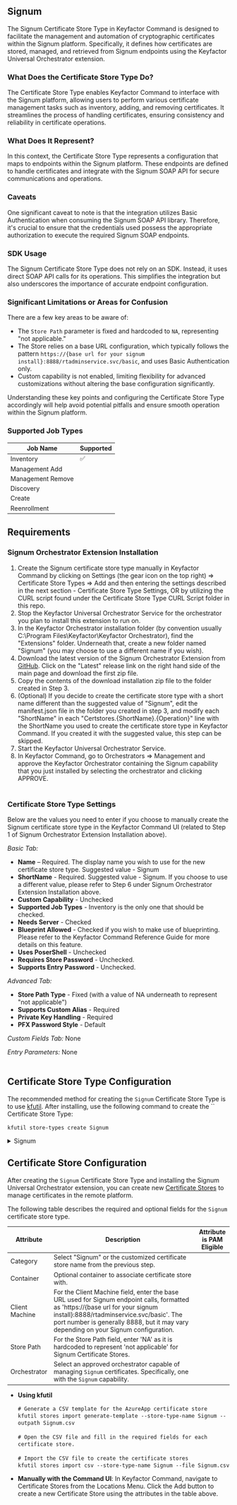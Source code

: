 ## Signum

The Signum Certificate Store Type in Keyfactor Command is designed to facilitate the management and automation of cryptographic certificates within the Signum platform. Specifically, it defines how certificates are stored, managed, and retrieved from Signum endpoints using the Keyfactor Universal Orchestrator extension.

### What Does the Certificate Store Type Do?
The Certificate Store Type enables Keyfactor Command to interface with the Signum platform, allowing users to perform various certificate management tasks such as inventory, adding, and removing certificates. It streamlines the process of handling certificates, ensuring consistency and reliability in certificate operations.

### What Does It Represent?
In this context, the Certificate Store Type represents a configuration that maps to endpoints within the Signum platform. These endpoints are defined to handle certificates and integrate with the Signum SOAP API for secure communications and operations.

### Caveats
One significant caveat to note is that the integration utilizes Basic Authentication when consuming the Signum SOAP API library. Therefore, it's crucial to ensure that the credentials used possess the appropriate authorization to execute the required Signum SOAP endpoints.

### SDK Usage
The Signum Certificate Store Type does not rely on an SDK. Instead, it uses direct SOAP API calls for its operations. This simplifies the integration but also underscores the importance of accurate endpoint configuration.

### Significant Limitations or Areas for Confusion
There are a few key areas to be aware of:
- The `Store Path` parameter is fixed and hardcoded to `NA`, representing "not applicable."
- The Store relies on a base URL configuration, which typically follows the pattern `https://{base url for your signum install}:8888/rtadminservice.svc/basic`, and uses Basic Authentication only.
- Custom capability is not enabled, limiting flexibility for advanced customizations without altering the base configuration significantly.

Understanding these key points and configuring the Certificate Store Type accordingly will help avoid potential pitfalls and ensure smooth operation within the Signum platform.



### Supported Job Types

| Job Name | Supported |
| -------- | --------- |
| Inventory | ✅ |
| Management Add |  |
| Management Remove |  |
| Discovery |  |
| Create |  |
| Reenrollment |  |

## Requirements

### Signum Orchestrator Extension Installation
1. Create the Signum certificate store type manually in Keyfactor Command by clicking on Settings (the gear icon on the top right) => Certificate Store Types => Add and then entering the settings described in the next section - Certificate Store Type Settings, OR by utilizing the CURL script found under the Certificate Store Type CURL Script folder in this repo. 
2. Stop the Keyfactor Universal Orchestrator Service for the orchestrator you plan to install this extension to run on.
3. In the Keyfactor Orchestrator installation folder (by convention usually C:\Program Files\Keyfactor\Keyfactor Orchestrator), find the "Extensions" folder. Underneath that, create a new folder named "Signum" (you may choose to use a different name if you wish).
4. Download the latest version of the Signum Orchestrator Extension from [GitHub](https://github.com/Keyfactor/signum-orchestrator).  Click on the "Latest" release link on the right hand side of the main page and download the first zip file.
5. Copy the contents of the download installation zip file to the folder created in Step 3.
6. (Optional) If you decide to create the certificate store type with a short name different than the suggested value of "Signum", edit the manifest.json file in the folder you created in step 3, and modify each "ShortName" in each "Certstores.{ShortName}.{Operation}" line with the ShortName you used to create the certificate store type in Keyfactor Command.  If you created it with the suggested value, this step can be skipped.
7. Start the Keyfactor Universal Orchestrator Service.
8. In Keyfactor Command, go to Orchestrators => Management and approve the Keyfactor Orchestrator containing the Signum capability that you just installed by selecting the orchestrator and clicking APPROVE.
&nbsp;  
&nbsp;

### Certificate Store Type Settings
Below are the values you need to enter if you choose to manually create the Signum certificate store type in the Keyfactor Command UI (related to Step 1 of Signum Orchestrator Extension Installation above).  

*Basic Tab:*
- **Name** – Required. The display name you wish to use for the new certificate store type.  Suggested value - Signum
- **ShortName** - Required. Suggested value - Signum.  If you choose to use a different value, please refer to Step 6 under Signum Orchestrator Extension Installation above.
- **Custom Capability** - Unchecked
- **Supported Job Types** - Inventory is the only one that should be checked.
- **Needs Server** - Checked
- **Blueprint Allowed** - Checked if you wish to make use of blueprinting.  Please refer to the Keyfactor Command Reference Guide for more details on this feature.
- **Uses PoserShell** - Unchecked
- **Requires Store Password** - Unchecked.
- **Supports Entry Password** - Unchecked.  

*Advanced Tab:*  
- **Store Path Type** - Fixed (with a value of NA underneath to represent "not applicable")
- **Supports Custom Alias** - Required
- **Private Key Handling** - Required
- **PFX Password Style** - Default  

*Custom Fields Tab:*
None

*Entry Parameters:*
None
&nbsp;  
&nbsp;



## Certificate Store Type Configuration

The recommended method for creating the `Signum` Certificate Store Type is to use [kfutil](https://github.com/Keyfactor/kfutil). After installing, use the following command to create the `` Certificate Store Type:

```shell
kfutil store-types create Signum
```

<details><summary>Signum</summary>

Create a store type called `Signum` with the attributes in the tables below:

### Basic Tab
| Attribute | Value | Description |
| --------- | ----- | ----- |
| Name | Signum | Display name for the store type (may be customized) |
| Short Name | Signum | Short display name for the store type |
| Capability | Signum | Store type name orchestrator will register with. Check the box to allow entry of value |
| Supported Job Types (check the box for each) | Add, Discovery, Remove | Job types the extension supports |
| Supports Add |  |  Indicates that the Store Type supports Management Add |
| Supports Remove |  |  Indicates that the Store Type supports Management Remove |
| Supports Discovery |  |  Indicates that the Store Type supports Discovery |
| Supports Reenrollment |  |  Indicates that the Store Type supports Reenrollment |
| Supports Create |  |  Indicates that the Store Type supports store creation |
| Needs Server | ✅ | Determines if a target server name is required when creating store |
| Blueprint Allowed |  | Determines if store type may be included in an Orchestrator blueprint |
| Uses PowerShell |  | Determines if underlying implementation is PowerShell |
| Requires Store Password |  | Determines if a store password is required when configuring an individual store. |
| Supports Entry Password |  | Determines if an individual entry within a store can have a password. |

The Basic tab should look like this:

![Signum Basic Tab](../docsource/images/Signum-basic-store-type-dialog.png)

### Advanced Tab
| Attribute | Value | Description |
| --------- | ----- | ----- |
| Supports Custom Alias | Required | Determines if an individual entry within a store can have a custom Alias. |
| Private Key Handling | Required | This determines if Keyfactor can send the private key associated with a certificate to the store. Required because IIS certificates without private keys would be invalid. |
| PFX Password Style | Default | 'Default' - PFX password is randomly generated, 'Custom' - PFX password may be specified when the enrollment job is created (Requires the Allow Custom Password application setting to be enabled.) |

The Advanced tab should look like this:

![Signum Advanced Tab](../docsource/images/Signum-advanced-store-type-dialog.png)

### Custom Fields Tab
Custom fields operate at the certificate store level and are used to control how the orchestrator connects to the remote target server containing the certificate store to be managed. The following custom fields should be added to the store type:

| Name | Display Name | Type | Default Value/Options | Required | Description |
| ---- | ------------ | ---- | --------------------- | -------- | ----------- |


The Custom Fields tab should look like this:

![Signum Custom Fields Tab](../docsource/images/Signum-custom-fields-store-type-dialog.png)



</details>

## Certificate Store Configuration

After creating the `Signum` Certificate Store Type and installing the Signum Universal Orchestrator extension, you can create new [Certificate Stores](https://software.keyfactor.com/Core-OnPrem/Current/Content/ReferenceGuide/Certificate%20Stores.htm?Highlight=certificate%20store) to manage certificates in the remote platform.

The following table describes the required and optional fields for the `Signum` certificate store type.

| Attribute | Description | Attribute is PAM Eligible |
| --------- | ----------- | ------------------------- |
| Category | Select "Signum" or the customized certificate store name from the previous step. | |
| Container | Optional container to associate certificate store with. | |
| Client Machine | For the Client Machine field, enter the base URL used for Signum endpoint calls, formatted as 'https://{base url for your signum install}:8888/rtadminservice.svc/basic'. The port number is generally 8888, but it may vary depending on your Signum configuration. | |
| Store Path | For the Store Path field, enter 'NA' as it is hardcoded to represent 'not applicable' for Signum Certificate Stores. | |
| Orchestrator | Select an approved orchestrator capable of managing `Signum` certificates. Specifically, one with the `Signum` capability. | |

* **Using kfutil**

    ```shell
    # Generate a CSV template for the AzureApp certificate store
    kfutil stores import generate-template --store-type-name Signum --outpath Signum.csv

    # Open the CSV file and fill in the required fields for each certificate store.

    # Import the CSV file to create the certificate stores
    kfutil stores import csv --store-type-name Signum --file Signum.csv
    ```

* **Manually with the Command UI**: In Keyfactor Command, navigate to Certificate Stores from the Locations Menu. Click the Add button to create a new Certificate Store using the attributes in the table above.